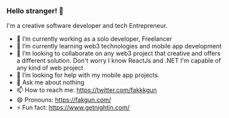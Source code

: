 ### Hello stranger! 👋


I'm a creative software developer and tech Entrepreneur.

- 🔭 I’m currently working as a solo developer, Freelancer
- 🌱 I’m currently learning web3 technologies and mobile app development
- 👯 I’m looking to collaborate on any web3 project that creative and offers a different solution. Don't worry I know ReactJs and .NET I'm capable of any kind of web     project
- 🤔 I’m looking for help with my mobile app projects.
- 💬 Ask me about nothing
- 📫 How to reach me: https://twitter.com/fakkkgun
- 😄 Pronouns: https://fakgun.com/
- ⚡ Fun fact: https://www.getnightin.com/

